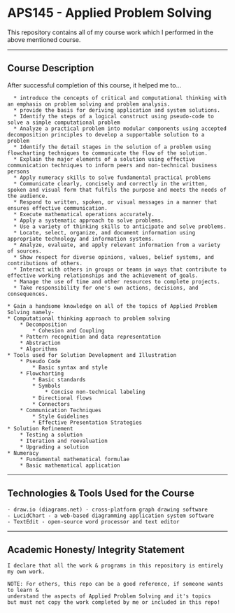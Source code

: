 # APS145 - Applied Problem Solving

This repository contains all of my course work which I performed in the above mentioned course.

----------------------------------------
Course Description
----------------------------------------
After successful completion of this course, it helped me to...
```
  * introduce the concepts of critical and computational thinking with an emphasis on problem solving and problem analysis.
  * provide the basis for deriving application and system solutions.
  * Identify the steps of a logical construct using pseudo-code to solve a simple computational problem
  * Analyze a practical problem into modular components using accepted decomposition principles to develop a supportable solution to a problem
  * Identify the detail stages in the solution of a problem using flowcharting techniques to communicate the flow of the solution.
  * Explain the major elements of a solution using effective communication techniques to inform peers and non-technical business persons
  * Apply numeracy skills to solve fundamental practical problems
  * Communicate clearly, concisely and correctly in the written, spoken and visual form that fulfils the purpose and meets the needs of the audience.
  * Respond to written, spoken, or visual messages in a manner that ensures effective communication.
  * Execute mathematical operations accurately.
  * Apply a systematic approach to solve problems.
  * Use a variety of thinking skills to anticipate and solve problems.
  * Locate, select, organize, and document information using appropriate technology and information systems.
  * Analyze, evaluate, and apply relevant information from a variety of sources.
  * Show respect for diverse opinions, values, belief systems, and contributions of others.
  * Interact with others in groups or teams in ways that contribute to effective working relationships and the achievement of goals.
  * Manage the use of time and other resources to complete projects.
  * Take responsibility for one's own actions, decisions, and consequences.

* Gain a handsome knowledge on all of the topics of Applied Problem Solving namely-     
* Computational thinking approach to problem solving
    * Decomposition
        * Cohesion and Coupling
    * Pattern recognition and data representation
    * Abstraction
    * Algorithms
* Tools used for Solution Development and Illustration
    * Pseudo Code
        * Basic syntax and style
    * Flowcharting
        * Basic standards
        * Symbols
            * Concise non-technical labeling
        * Directional flows
        * Connectors
    * Communication Techniques
        * Style Guidelines
        * Effective Presentation Strategies
* Solution Refinement
    * Testing a solution
    * Iteration and reevaluation
    * Upgrading a solution
* Numeracy
    * Fundamental mathematical formulae
    * Basic mathematical application
 ```

----------------------------------------
Technologies & Tools Used for the Course
----------------------------------------
```
- draw.io (diagrams.net) - cross-platform graph drawing software
- LucidChart - a web-based diagramming application system software
- TextEdit - open-source word processor and text editor
```
----------------------------------------
Academic Honesty/ Integrity Statement
----------------------------------------
```
I declare that all the work & programs in this repository is entirely my own work.

NOTE: For others, this repo can be a good reference, if someone wants to learn &
understand the aspects of Applied Problem Solving and it's topics
but must not copy the work completed by me or included in this repo!
```
